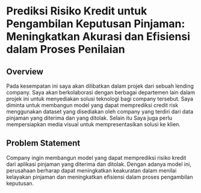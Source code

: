 # Prediksi Risiko Kredit untuk Pengambilan Keputusan Pinjaman: Meningkatkan Akurasi dan Efisiensi dalam Proses Penilaian
## Overview
Pada kesempatan ini saya akan dilibatkan dalam projek dari sebuah lending company. Saya akan berkolaborasi dengan berbagai departemen lain dalam projek ini untuk menyediakan solusi teknologi bagi company tersebut. Saya diminta untuk membangun model yang dapat memprediksi credit risk menggunakan dataset yang disediakan oleh company yang terdiri dari data pinjaman yang diterima dan yang ditolak. Selain itu Saya juga perlu mempersiapkan media visual untuk mempresentasikan solusi ke klien.

## Problem Statement
Company ingin membangun model yang dapat memprediksi risiko kredit dari aplikasi pinjaman yang diterima dan ditolak. Dengan adanya model ini, perusahaan berharap dapat meningkatkan keakuratan dalam menilai kelayakan pinjaman dan meningkatkan efisiensi dalam proses pengambilan keputusan.



